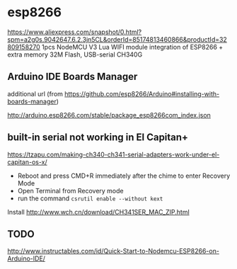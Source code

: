 # esp8266

https://www.aliexpress.com/snapshot/0.html?spm=a2g0s.9042647.6.2.3jn5CL&orderId=85174813460866&productId=32809158270
1pcs NodeMCU V3 Lua WIFI module integration of ESP8266 + extra memory 32M Flash, USB-serial CH340G

## Arduino IDE Boards Manager

additional url (from https://github.com/esp8266/Arduino#installing-with-boards-manager)

http://arduino.esp8266.com/stable/package_esp8266com_index.json

## built-in serial not working in El Capitan+

https://tzapu.com/making-ch340-ch341-serial-adapters-work-under-el-capitan-os-x/

* Reboot and press CMD+R immediately after the chime to enter Recovery Mode
* Open Terminal from Recovery mode
* run the command `csrutil enable --without kext`

Install http://www.wch.cn/download/CH341SER_MAC_ZIP.html


## TODO

http://www.instructables.com/id/Quick-Start-to-Nodemcu-ESP8266-on-Arduino-IDE/
